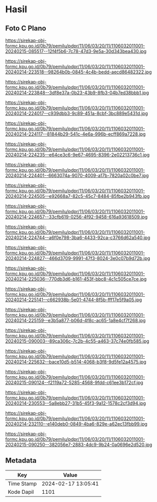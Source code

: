 # Hasil

## Foto C Plano

https://sirekap-obj-formc.kpu.go.id/0b79/pemilu/pdpr/11/06/03/20/11/1106032011001-20240215-085517--12f4f5b6-7c78-47d3-9e5a-30d343bea430.jpg

https://sirekap-obj-formc.kpu.go.id/0b79/pemilu/pdpr/11/06/03/20/11/1106032011001-20240214-223518--98264b0b-0845-4c4b-bedd-aecd86482322.jpg

https://sirekap-obj-formc.kpu.go.id/0b79/pemilu/pdpr/11/06/03/20/11/1106032011001-20240214-223848--3df8e37a-0b23-43b9-8fb3-04b7ed38bbb1.jpg

https://sirekap-obj-formc.kpu.go.id/0b79/pemilu/pdpr/11/06/03/20/11/1106032011001-20240214-224017--c939dbb3-9c89-451a-8cbf-3bc889e5431d.jpg

https://sirekap-obj-formc.kpu.go.id/0b79/pemilu/pdpr/11/06/03/20/11/1106032011001-20240214-224117--81844b29-541c-4e6a-996b-ecff869a7228.jpg

https://sirekap-obj-formc.kpu.go.id/0b79/pemilu/pdpr/11/06/03/20/11/1106032011001-20240214-224235--e64ce3c6-9e67-4695-8396-2e02213736c1.jpg

https://sirekap-obj-formc.kpu.go.id/0b79/pemilu/pdpr/11/06/03/20/11/1106032011001-20240214-224401--6663074a-9070-4009-a17b-7820a02c0be7.jpg

https://sirekap-obj-formc.kpu.go.id/0b79/pemilu/pdpr/11/06/03/20/11/1106032011001-20240214-224505--e92668a7-82c5-45c7-8484-85fbe2b943fb.jpg

https://sirekap-obj-formc.kpu.go.id/0b79/pemilu/pdpr/11/06/03/20/11/1106032011001-20240214-224657--33cfb619-0256-4f92-9458-616a93618509.jpg

https://sirekap-obj-formc.kpu.go.id/0b79/pemilu/pdpr/11/06/03/20/11/1106032011001-20240214-224744--a6f0e798-3ba6-4433-92ca-c3766d62a540.jpg

https://sirekap-obj-formc.kpu.go.id/0b79/pemilu/pdpr/11/06/03/20/11/1106032011001-20240214-224827--466d3709-9991-47f3-8024-3e0c07b9d72b.jpg

https://sirekap-obj-formc.kpu.go.id/0b79/pemilu/pdpr/11/06/03/20/11/1106032011001-20240214-225036--770db3d6-b161-453f-bbc8-4c1c505ce7ce.jpg

https://sirekap-obj-formc.kpu.go.id/0b79/pemilu/pdpr/11/06/03/20/11/1106032011001-20240214-225141--c662938b-5e01-4744-8f5b-fff17e5f9a05.jpg

https://sirekap-obj-formc.kpu.go.id/0b79/pemilu/pdpr/11/06/03/20/11/1106032011001-20240214-225159--e3b5a877-b06d-4f8c-ac65-1a8e4cf7f268.jpg

https://sirekap-obj-formc.kpu.go.id/0b79/pemilu/pdpr/11/06/03/20/11/1106032011001-20240215-090003--89ca306c-7c2b-4c55-a463-37c74e0fb585.jpg

https://sirekap-obj-formc.kpu.go.id/0b79/pemilu/pdpr/11/06/03/20/11/1106032011001-20240214-225632--bace10d5-b514-4068-b3f8-9d5fe12a4575.jpg

https://sirekap-obj-formc.kpu.go.id/0b79/pemilu/pdpr/11/06/03/20/11/1106032011001-20240215-090124--f2119a72-5285-4568-9fdd-c61ee3b172cf.jpg

https://sirekap-obj-formc.kpu.go.id/0b79/pemilu/pdpr/11/06/03/20/11/1106032011001-20240214-230553--5a8ebb27-31b5-45f3-9a12-1578c2cf3d94.jpg

https://sirekap-obj-formc.kpu.go.id/0b79/pemilu/pdpr/11/06/03/20/11/1106032011001-20240214-232110--e140deb0-0849-4ba6-829e-a62ec13fbb99.jpg

https://sirekap-obj-formc.kpu.go.id/0b79/pemilu/pdpr/11/06/03/20/11/1106032011001-20240215-090250--382056e7-2883-4dc9-9b24-0a0696e2d520.jpg


## Metadata

| Key        | Value               |
| ---------- | ------------------- |
| Time Stamp | 2024-02-17 13:05:41 |
| Kode Dapil | 1101                |



